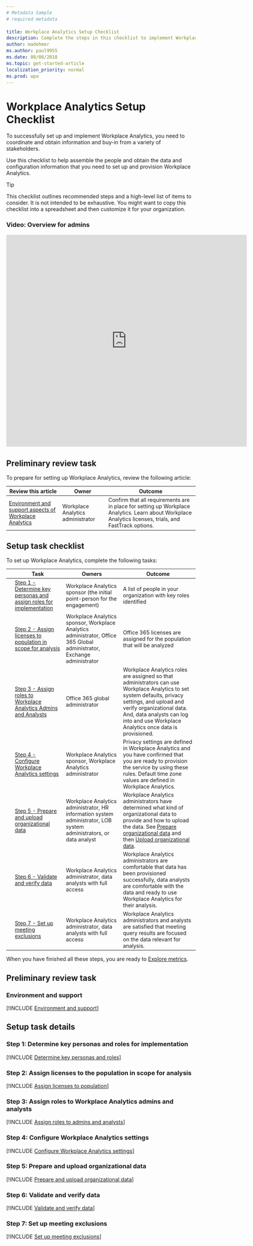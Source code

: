 ```yaml
---
# Metadata Sample
# required metadata

title: Workplace Analytics Setup Checklist
description: Complete the steps in this checklist to implement Workplace Analytics in your organization
author: madehmer
ms.author: paul9955
ms.date: 08/08/2018
ms.topic: get-started-article
localization_priority: normal 
ms.prod: wpa
---
```


# Workplace Analytics Setup Checklist

To successfully set up and implement Workplace Analytics, you need to coordinate and obtain information and buy-in from a variety of stakeholders.

Use this checklist to help assemble the people and obtain the data and configuration information that you need to set up and provision Workplace Analytics.

> [!TIP]
> This checklist outlines recommended steps and a high-level list of items to consider. It is not intended to be exhaustive. You might want to copy this checklist into a spreadsheet and then customize it for your organization.

### Video: Overview for admins

<!-- OLD INTRO TEXT: To quickly obtain an understanding of how Workplace Analytics works and learn about the initial steps for getting Workplace Analytics up and running, watch the following video: -->

<!-- previous attempts:
1. didn't work:
[Admin overview video](https://aka.ms/WpAAdminOverview_Video)
2. didn't work: 
[<img src="../Images/WpA/setup/Admin-overview-sm.png" alt="Admin overview video">](https://aka.ms/WpAAdminOverview_Video)
3. didn't work: 
<iframe width="640" height="564" src="https://aka.ms/WpAAdminOverview_Video" frameborder="0" allowFullScreen mozallowfullscreen webkitAllowFullScreen></iframe>
4. Didn't show the thumbnail specified under id=""
<iframe width="640" height="564" id="../Images/WpA/setup/Admin-overview-sm.png" src="https://player.vimeo.com/video/282383279" frameborder="0" allowFullScreen mozallowfullscreen webkitAllowFullScreen></iframe>
5. This works: 
-->

<iframe width="640" height="564" src="https://player.vimeo.com/video/282873274" frameborder="0" allowFullScreen mozallowfullscreen webkitAllowFullScreen></iframe>

## Preliminary review task

To prepare for setting up Workplace Analytics, review the following article:  

| Review this article | Owner | Outcome |
|------|-------|---------|
| [Environment and support aspects of Workplace Analytics](#environment-and-support) | Workplace Analytics administrator |  <!-- VERIFY THIS WORDING --> Confirm that all requirements are in place for setting up Workplace Analytics. Learn about Workplace Analytics licenses, trials, and FastTrack options.  |

## Setup task checklist

To set up Workplace Analytics, complete the following tasks:

| | Task | Owners | Outcome |
|---|------|-------|---------|
| <img src="../images/wpa/setup/team-adopt-plan-checklist-box.PNG">  | [Step 1 - Determine key personas and assign roles for implementation](#step-1-determine-key-personas-and-roles-for-implementation) |Workplace Analytics sponsor (the initial point-person for the engagement)       |   A list of people in your organization with key roles identified     |
| <img src="../images/wpa/setup/team-adopt-plan-checklist-box.PNG">  | [Step 2 - Assign licenses to population in scope for analysis](#step-2-assign-licenses-to-the-population-in-scope-for-analysis)     |   Workplace Analytics sponsor, Workplace Analytics administrator, Office 365 Global administrator, Exchange administrator     | Office 365 licenses are assigned for the population that will be analyzed   |
| <img src="../images/wpa/setup/team-adopt-plan-checklist-box.PNG">  | [Step 3 - Assign roles to Workplace Analytics Admins and Analysts](#step-3-assign-roles-to-workplace-analytics-admins-and-analysts) | Office 365 global administrator   |     Workplace Analytics roles are assigned so that administrators can use Workplace Analytics to set system defaults, privacy settings, and upload and verify organizational data. And,  data analysts can log into and use Workplace Analytics once data is provisioned.   |
| <img src="../images/wpa/setup/team-adopt-plan-checklist-box.PNG">  | [Step 4 - Configure Workplace Analytics settings](#step-4-configure-workplace-analytics-settings) |    Workplace Analytics sponsor, Workplace Analytics administrator   |  Privacy settings are defined in Workplace Analytics and you have confirmed that you are ready to provision the service by using these rules. Default time zone values are defined in Workplace Analytics.  |
| <img src="../images/wpa/setup/team-adopt-plan-checklist-box.PNG">  | [Step 5 - Prepare and upload organizational data](#step-5-prepare-and-upload-organizational-data)    |   Workplace Analytics administrator, HR information system administrator, LOB system administrators, or data analyst     |    Workplace Analytics administrators have determined what kind of organizational data to provide and how to upload the data. See [Prepare organizational data](../Setup/Prepare-organizational-data.md) and then [Upload organizational data](../Setup/Upload-organizational-data.md).    |
| <img src="../images/wpa/setup/team-adopt-plan-checklist-box.PNG">  | [Step 6 - Validate and verify data](#step-6-validate-and-verify-data)    |  Workplace Analytics administrator, data analysts with full access     |    Workplace Analytics administrators are comfortable that data has been provisioned successfully, data analysts are comfortable with the data and ready to use Workplace Analytics for their analysis.     |
| <img src="../images/wpa/setup/team-adopt-plan-checklist-box.PNG">  | [Step 7 - Set up meeting exclusions](#step-7-set-up-meeting-exclusions)  |   Workplace Analytics administrator, data analysts with full access     |     Workplace Analytics administrators and analysts are satisfied that meeting query results are focused on the data relevant for analysis.

When you have finished all these steps, you are ready to [Explore metrics](../Use/Explore-Metrics-Week-in-the-Life.md).

## Preliminary review task

### Environment and support

[!INCLUDE [Environment and support](../Setup/Environment-Requirements.md)]

## Setup task details

### Step 1: Determine key personas and roles for implementation

[!INCLUDE [Determine key personas and roles](../Setup/Determine-key-personas.md)]

### Step 2: Assign licenses to the population in scope for analysis

[!INCLUDE [Assign licenses to population](../Setup/Assign-licenses-to-population.md)]

### Step 3: Assign roles to Workplace Analytics admins and analysts

[!INCLUDE [Assign roles to admins and analysts](../Setup/Assign-roles-to-wpa-admins.md)]

### Step 4: Configure Workplace Analytics settings

[!INCLUDE [Configure Workplace Analytics settings](../Setup/Configure-wpa-settings.md)]  

### Step 5: Prepare and upload organizational data

[!INCLUDE [Prepare and upload organizational data](../Setup/Prep-upload-org-data.md)]

### Step 6: Validate and verify data

[!INCLUDE [Validate and verify data](../Setup/Validate-verify-data.md)]

### Step 7: Set up meeting exclusions

[!INCLUDE [Set up meeting exclusions](../Setup/Set-up-mtg-exclusions.md)]
